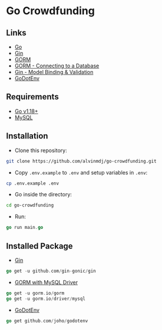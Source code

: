 # Go Crowdfunding

## Links

- [Go](https://go.dev/)
- [Gin](https://github.com/gin-gonic/gin)
- [GORM](https://gorm.io/docs/)
- [GORM - Connecting to a Database](https://gorm.io/docs/connecting_to_the_database.html)
- [Gin - Model Binding & Validation](https://gin-gonic.com/docs/examples/binding-and-validation/)
- [GoDotEnv](https://github.com/joho/godotenv)

## Requirements

- [Go v1.18+](https://go.dev/)
- [MySQL](https://www.mysql.com/)

## Installation

- Clone this repository:

```sh
git clone https://github.com/alvinmdj/go-crowdfunding.git
```

- Copy ```.env.example``` to ```.env``` and setup variables in ```.env```:

```sh
cp .env.example .env
```

- Go inside the directory:

```sh
cd go-crowdfunding
```

- Run:

```go
go run main.go
```

## Installed Package

- [Gin](https://github.com/gin-gonic/gin)

```go
go get -u github.com/gin-gonic/gin
```

- [GORM with MySQL Driver](https://gorm.io/docs/)

```go
go get -u gorm.io/gorm
go get -u gorm.io/driver/mysql
```

- [GoDotEnv](https://github.com/joho/godotenv)

```go
go get github.com/joho/godotenv
```
